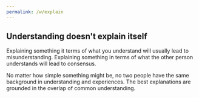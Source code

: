 ```yaml
---
permalink: /w/explain
---
```


## Understanding doesn't explain itself

Explaining something it terms of what you understand will usually lead to misunderstanding. Explaining something in terms of what the other person understands will lead to consensus.

No matter how simple something might be, no two people have the same background in understanding and experiences. The best explanations are grounded in the overlap of common understanding.
